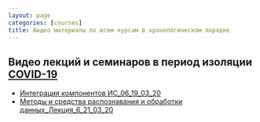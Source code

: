 ```yaml
---
layout: page
categories: [courses]
title: Видео материалы по всем курсам в хронологическом порядке
---
```


## Видео лекций и семинаров в период изоляции [COVID-19](https://www.ncbi.nlm.nih.gov/nuccore/NC_045512.2?report=fasta)
* [Интеграция компонентов ИС_06_19_03_20](https://youtu.be/6OzwDA-712E)
* [Методы и средства распознавания и обработки данных_Лекция_6_21_03_20](https://www.youtube.com/watch?v=lgvh4Ubylp8)

